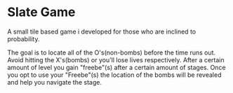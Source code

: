 # Slate Game

A small tile based game i developed for those who are inclined to probability.

The goal is to locate all of the O's(non-bombs) before the time runs out. Avoid hitting the X's(bombs) 
or you'll lose lives respectively. After a certain amount of level you gain "freebe"(s) after a certain amount of stages.
Once you opt to use your "Freebe"(s) the location of the bombs will be revealed and help you navigate the stage.
